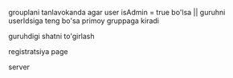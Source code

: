 grouplani tanlavokanda agar user isAdmin = true  bo'lsa || guruhni userIdsiga teng bo'sa primoy gruppaga kiradi

guruhdigi shatni to'girlash

registratsiya page 

server